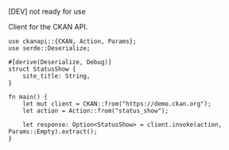 
[DEV] not ready for use

Client for the CKAN API.

```no_run
use ckanapi::{CKAN, Action, Params};
use serde::Deserialize;

#[derive(Deserialize, Debug)]
struct StatusShow {
    site_title: String,
}

fn main() {
    let mut client = CKAN::from("https://demo.ckan.org");
    let action = Action::from("status_show");

    let response: Option<StatusShow> = client.invoke(action, Params::Empty).extract();
}
```
